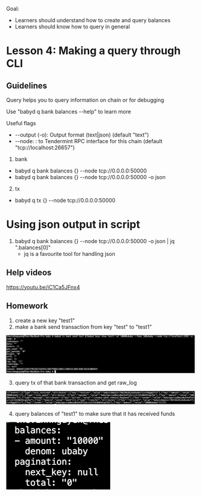 Goal:
* Learners should understand how to create and query balances
* Learners should know how to query in general

# Lesson 4: Making a query through CLI


## Guidelines
Query helps you to query information on chain or for debugging

Use "babyd q bank balances --help" to learn more

Useful flags
* --output (-o): Output format (text|json) (default "text")
* --node: <host>:<port> to Tendermint RPC interface for this chain (default "tcp://localhost:26657")

1. bank
 * babyd q bank balances {} --node tcp://0.0.0.0:50000
 * babyd q bank balances {} --node tcp://0.0.0.0:50000 -o json
2. tx
 * babyd q tx {} --node tcp://0.0.0.0:50000

# Using json output in script
1. babyd q bank balances {} --node tcp://0.0.0.0:50000 -o json | jq ".balances[0]"
    * jq is a favourite tool for handling json

## Help videos
https://youtu.be/iC1Ca5JFnx4

## Homework
1. create a new key "test1"
2. make a bank send transaction from key "test" to "test1"

![res1](images/query_make_tx.png)

3. query tx of that bank transaction and get raw_log

![res2](images/query_tx_get_raw_log.png)

4. query balances of "test1" to make sure that it has received funds

![res3](images/query_bank_bal.png)